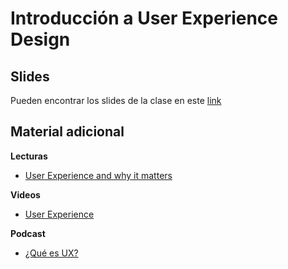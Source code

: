 # Introducción a User Experience Design

## Slides

Pueden encontrar los slides de la clase en este [link](https://docs.google.com/presentation/d/1i-b9ZLg9k28PcybGVcCGyPo6ImhSt__J6L8iQ9N_Y84/edit?usp=sharing)

## Material adicional

**Lecturas**

* [User Experience and why it matters](https://drive.google.com/file/d/0B0NdG2VNCDPzb0hzVnc1MjVzc28/view?usp=sharing) 

**Videos**

* [User Experience](https://www.youtube.com/watch?v=SBIvPTSy1QM) 

**Podcast** 	

* [¿Qué es UX?](https://ar.ivoox.com/es/01-teaser-que-es-ux-audios-mp3_rf_13020763_1.html)